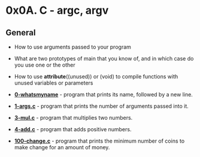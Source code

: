 # 0x0A. C - argc, argv

## **General**

- How to use arguments passed to your program
- What are two prototypes of main that you know of, and in which case do you use one or the other
- How to use **attribute**((unused)) or (void) to compile functions with unused variables or parameters

- **[0-whatsmyname](./0-whatsmyname)** - program that prints its name, followed by a new line.

- **[1-args.c](./1-args.c)** - program that prints the number of arguments passed into it.

- **[3-mul.c](./3-mul.c)** - program that multiplies two numbers.

- **[4-add.c](./4-add.c)** - program that adds positive numbers.

- **[100-change.c](./100-change.c)** - program that prints the minimum number of coins to make change for an amount of money.
